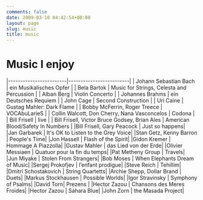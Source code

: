 ```yaml
---
comments: false
date: 2009-03-10 04:42:54+00:00
layout: page
slug: music
title: music
---
```


# Music I enjoy

|------------------------|-------------------------|
| Johann Sebastian Bach  | ein Musikalisches Opfer |
| Bela Bartok  | Music for Strings, Celesta and Percussion |
| Alban Berg | Violin Concerto |
| Johannes Brahms | ein Deutsches Requiem |
| John Cage | Second Construction |
| Uri Caine | Gustag Mahler: Dark Flame |
| Bobby McFerrin, Roger Treece | VOCAbuLarieS |
| Collin Walcott, Don Cherry, Nana Vasconcelos | Codona |
| Bill Frisell | live |
| Bill Frisell, Victor Bruce Godsey, Brian Ales | American Blood/Safety In Numbers |
|Bill Frisell, Gary Peacock | Just so happens|
|Jan Garbarek | It's OK to Listen to the Grey Voice|
|Stan Getz, Kenny Barron | People's Time|
|Jon Hassell | Flash of the Spirit|
|Gidon Kremer | Hommage A Piazzolla|
|Gustav Mahler | das Lied von der Erde|
|Olivier Messiaen | Quatuor pour la fin du temps|
|Pat Metheny Group | Travels|
|Jun Miyake | Stolen From Strangers|
|Bob Moses | When Elephants Dream of Music|
|Sergej Prokofjev | l’enfant prodigue|
|Steve Reich | Tehillim|
|Dmitri Schostakovich | String Quartetts|
|Archie Shepp, Dollar Brand | Duets|
|Markus Stockhausen | Possible Worlds|
|Igor Stravinsky | Symphony of Psalms|
|David Torn| Prezens |
|Hector Zazou | Chansons des Meres Froides|
|Hector Zazou | Sahara Blue|
|John Zorn | the Masada Project|
